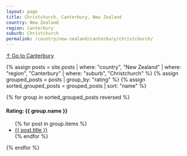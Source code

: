 ```yaml
---
layout: page
title: Christchurch, Canterbury, New Zealand
country: New Zealand
region: Canterbury
suburb: Christchurch
permalink: /country/new-zealand/canterbury/christchurch/
---
```

[↑ Go to Canterbury](/country/new-zealand/canterbury/)

{% assign posts = site.posts | where: "country", "New Zealand" | where: "region", "Canterbury" | where: "suburb", "Christchurch" %}
{% assign grouped_posts = posts | group_by: "rating" %}
{% assign sorted_grouped_posts = grouped_posts | sort: "name" %}

{% for group in sorted_grouped_posts reversed %}
  <h4>Rating: {{ group.name }}</h4>
  <ul>
    {% for post in group.items %}
      <li><a href="{{ post.url }}">{{ post.title }}</a></li>
    {% endfor %}
  </ul>
{% endfor %}
